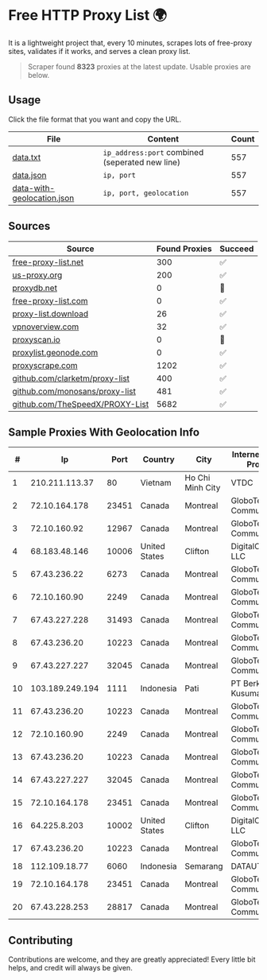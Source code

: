 
# Free HTTP Proxy List 🌍

It is a lightweight project that, every 10 minutes, scrapes lots of free-proxy sites, validates if it works, and serves a clean proxy list.


> Scraper found **8323** proxies at the latest update. Usable proxies are below.

## Usage

Click the file format that you want and copy the URL.


|File|Content|Count|
|----|-------|-----|
|[data.txt](https://raw.githubusercontent.com/themiralay/Proxy-List-World/master/data.txt)|`ip_address:port` combined (seperated new line)|557|
|[data.json](https://raw.githubusercontent.com/themiralay/Proxy-List-World/master/data.json)|`ip, port`|557|
|[data-with-geolocation.json](https://raw.githubusercontent.com/themiralay/Proxy-List-World/master/data-with-geolocation.json)|`ip, port, geolocation`|557|

## Sources

|Source|Found Proxies|Succeed|
|------|-------------|-------|
|[free-proxy-list.net](https://free-proxy-list.net)|300|✅|
|[us-proxy.org](https://www.us-proxy.org)|200|✅|
|[proxydb.net](http://proxydb.net)|0|🚫|
|[free-proxy-list.com](https://free-proxy-list.com/?page=&port=&type%5B%5D=http&type%5B%5D=https&up_time=0&search=Search)|0|✅|
|[proxy-list.download](https://www.proxy-list.download/HTTP)|26|✅|
|[vpnoverview.com](https://vpnoverview.com/privacy/anonymous-browsing/free-proxy-servers)|32|✅|
|[proxyscan.io](https://www.proxyscan.io)|0|🚫|
|[proxylist.geonode.com](https://proxylist.geonode.com/api/proxy-list?limit=300&page=1&sort_by=lastChecked&sort_type=desc&protocols=http,https)|0|✅|
|[proxyscrape.com](https://api.proxyscrape.com/v2/?request=displayproxies&protocol=http&timeout=10000&country=all&ssl=all&anonymity=all)|1202|✅|
|[github.com/clarketm/proxy-list](https://raw.githubusercontent.com/clarketm/proxy-list/master/proxy-list-raw.txt)|400|✅|
|[github.com/monosans/proxy-list](https://raw.githubusercontent.com/monosans/proxy-list/main/proxies/http.txt)|481|✅|
|[github.com/TheSpeedX/PROXY-List](https://raw.githubusercontent.com/TheSpeedX/PROXY-List/master/http.txt)|5682|✅|


## Sample Proxies With Geolocation Info

|#|Ip|Port|Country|City|Internet Service Provider|
|-|--|----|-------|----|-------------------------|
|1|210.211.113.37|80|Vietnam|Ho Chi Minh City|VTDC|
|2|72.10.164.178|23451|Canada|Montreal|GloboTech Communications|
|3|72.10.160.92|12967|Canada|Montreal|GloboTech Communications|
|4|68.183.48.146|10006|United States|Clifton|DigitalOcean, LLC|
|5|67.43.236.22|6273|Canada|Montreal|GloboTech Communications|
|6|72.10.160.90|2249|Canada|Montreal|GloboTech Communications|
|7|67.43.227.228|31493|Canada|Montreal|GloboTech Communications|
|8|67.43.236.20|10223|Canada|Montreal|GloboTech Communications|
|9|67.43.227.227|32045|Canada|Montreal|GloboTech Communications|
|10|103.189.249.194|1111|Indonesia|Pati|PT Berkah Media Kusuma Vision|
|11|67.43.236.20|10223|Canada|Montreal|GloboTech Communications|
|12|72.10.160.90|2249|Canada|Montreal|GloboTech Communications|
|13|67.43.236.20|10223|Canada|Montreal|GloboTech Communications|
|14|67.43.227.227|32045|Canada|Montreal|GloboTech Communications|
|15|72.10.164.178|23451|Canada|Montreal|GloboTech Communications|
|16|64.225.8.203|10002|United States|Clifton|DigitalOcean, LLC|
|17|67.43.236.20|10223|Canada|Montreal|GloboTech Communications|
|18|112.109.18.77|6060|Indonesia|Semarang|DATAUTAMANET|
|19|72.10.164.178|23451|Canada|Montreal|GloboTech Communications|
|20|67.43.228.253|28817|Canada|Montreal|GloboTech Communications|



## Contributing

Contributions are welcome, and they are greatly appreciated! Every
little bit helps, and credit will always be given.

